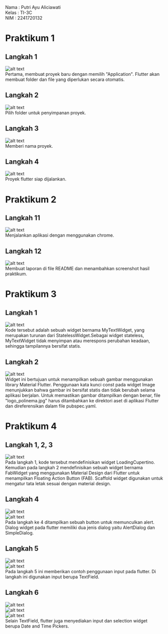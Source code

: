 Nama    : Putri Ayu Aliciawati      
Kelas   : TI-3C     
NIM     : 2241720132        

# Praktikum 1
## Langkah 1     
![alt text](images/image.png)   
Pertama, membuat proyek baru dengan memilih "Application". Flutter akan membuat folder dan file yang diperlukan secara otomatis.   
## Langkah 2
![alt text](images/image-1.png)        
Pilih folder untuk penyimpanan proyek.
## Langkah 3        
![alt text](images/image-2.png)        
Memberi nama proyek.
## Langkah 4        
![alt text](images/image-3.png)     
Proyek flutter siap dijalankan.

# Praktikum 2
## Langkah 11
![alt text](images/01.png)      
Menjalankan aplikasi dengan menggunakan chrome.
## Langkah 12       
![alt text](images/02.png)      
Membuat laporan di file README dan menambahkan screenshot hasil praktikum.

# Praktikum 3       
## Langkah 1        
![alt text](images/prak3_01.png)        
Kode tersebut adalah sebuah widget bernama MyTextWidget, yang merupakan turunan dari StatelessWidget.Sebagai widget stateless, MyTextWidget tidak menyimpan atau merespons perubahan keadaan, sehingga tampilannya bersifat statis.
## Langkah 2        
![alt text](images/prak3_02.png)        
Widget ini bertujuan untuk menampilkan sebuah gambar menggunakan library Material Flutter. Penggunaan kata kunci const pada widget Image menunjukkan bahwa gambar ini bersifat statis dan tidak berubah selama aplikasi berjalan. Untuk memastikan gambar ditampilkan dengan benar, file "logo_polinema.jpg" harus ditambahkan ke direktori aset di aplikasi Flutter dan direferensikan dalam file pubspec.yaml.

# Praktikum 4
## Langkah 1, 2, 3
![alt text](images/Prak4_1,2,3.png)        
Pada langkah 1, kode tersebut mendefinisikan widget LoadingCupertino. Kemudian pada langkah 2 mendefinisikan sebuah widget bernama FabWidget yang menggunakan Material Design dari Flutter untuk menampilkan Floating Action Button (FAB). Scaffold widget digunakan untuk mengatur tata letak sesuai dengan material design.
## Langkah 4        
![alt text](images/prak4_4(1).png)      
![alt text](images/prak4_4(2).png)      
Pada langkah ke 4 ditampilkan sebuah button untuk memunculkan alert. Dialog widget pada flutter memiliki dua jenis dialog yaitu AlertDialog dan SimpleDialog.
## Langkah 5        
![alt text](images/prak4_5(1).png)      
![alt text](images/prak4_5(2).png)      
Pada langkah 5 ini memberikan contoh penggunaan input pada flutter. Di langkah ini digunakan input berupa TextField.
## Langkah 6        
![alt text](images/prak4_6(1).png)      
![alt text](images/prak4_6(2).png)        
![alt text](images/prak4_6(3).png)      
Selain TextField, flutter juga menyediakan input dan selection widget berupa Date and Time Pickers.
